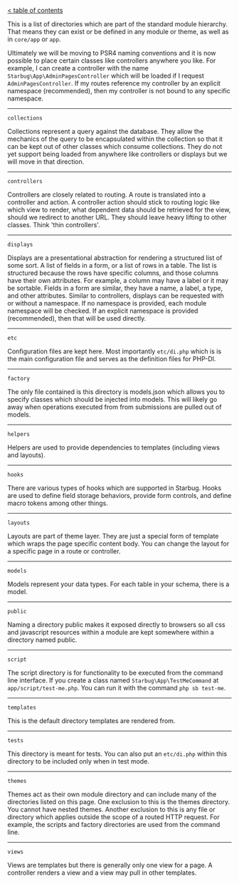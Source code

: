 [< table of contents](../README.md)

This is a list of directories which are part of the standard module hierarchy. That means they can exist or be defined in any module or theme, as well as in `core/app` or `app`.

Ultimately we will be moving to PSR4 naming conventions and it is now possible to place certain classes like controllers anywhere you like. For example, I can create a controller with the name `Starbug\App\AdminPagesController` which will be loaded if I request `AdminPagesController`. If my routes reference my controller by an explicit namespace (recommended), then my controller is not bound to any specific namespace.

***

`collections`

Collections represent a query against the database. They allow the mechanics of the query to be encapsulated within the collection so that it can be kept out of other classes which consume collections. They do not yet support being loaded from anywhere like controllers or displays but we will move in that direction.

***

`controllers`

Controllers are closely related to routing. A route is translated into a controller and action. A controller action should stick to routing logic like which view to render, what dependent data should be retrieved for the view, should we redirect to another URL. They should leave heavy lifting to other classes. Think 'thin controllers'.

***

`displays`

Displays are a presentational abstraction for rendering a structured list of some sort. A list of fields in a form, or a list of rows in a table. The list is structured because the rows have specific columns, and those columns have their own attributes. For example, a column may have a label or it may be sortable. Fields in a form are similar, they have a name, a label, a type, and other attributes. Similar to controllers, displays can be requested with or without a namespace. If no namespace is provided, each module namespace will be checked. If an explicit namespace is provided (recommended), then that will be used directly.

***

`etc`

Configuration files are kept here. Most importantly `etc/di.php` which is is the main configuration file and serves as the definition files for PHP-DI.

***

`factory`

The only file contained is this directory is models.json which allows you to specify classes which should be injected into models. This will likely go away when operations executed from from submissions are pulled out of models.

***

`helpers`

Helpers are used to provide dependencies to templates (including views and layouts).

***

`hooks`

There are various types of hooks which are supported in Starbug. Hooks are used to define field storage behaviors, provide form controls, and define macro tokens among other things.

***

`layouts`

Layouts are part of theme layer. They are just a special form of template which wraps the page specific content body. You can change the layout for a specific page in a route or controller.

***

`models`

Models represent your data types. For each table in your schema, there is a model.

***

`public`

Naming a directory public makes it exposed directly to browsers so all css and javascript resources within a module are kept somewhere within a directory named public.

***

`script`

The script directory is for functionality to be executed from the command line interface. If you create a class named `Starbug\App\TestMeCommand` at `app/script/test-me.php`. You can run it with the command `php sb test-me`.

***

`templates`

This is the default directory templates are rendered from.

***

`tests`

This directory is meant for tests. You can also put an `etc/di.php` within this directory to be included only when in test mode.

***

`themes`

Themes act as their own module directory and can include many of the directories listed on this page. One exclusion to this is the themes directory. You cannot have nested themes. Another exclusion to this is any file or directory which applies outside the scope of a routed HTTP request. For example, the scripts and factory directories are used from the command line.

***

`views`

Views are templates but there is generally only one view for a page. A controller renders a view and a view may pull in other templates.
